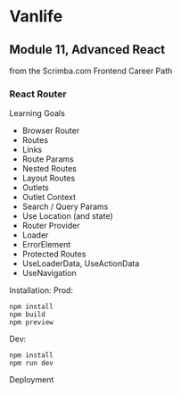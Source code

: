 # Vanlife
## Module 11, Advanced React
from the Scrimba.com Frontend Career Path

### React Router
Learning Goals
* Browser Router
* Routes
* Links
* Route Params
* Nested Routes
* Layout Routes
* Outlets
* Outlet Context
* Search / Query Params
* Use Location (and state)
* Router Provider
* Loader
* ErrorElement
* Protected Routes
* UseLoaderData, UseActionData
* UseNavigation


Installation: Prod:
```
npm install
npm build
npm preview
```
Dev:
```
npm install
npm run dev
```
Deployment 